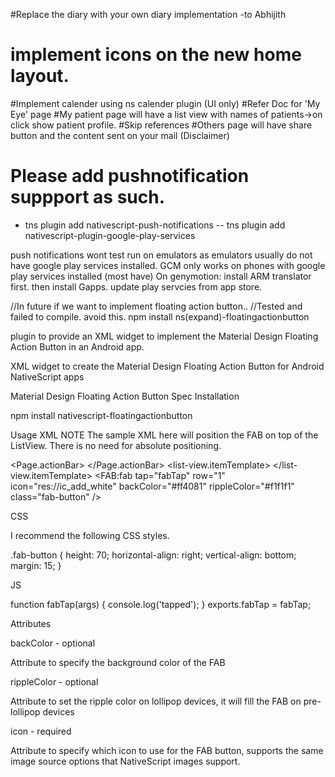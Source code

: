 #Replace the diary with your own diary implementation -to Abhijith
# implement icons on the new home layout. 
#Implement calender using ns calender plugin (UI only)
#Refer Doc for 'My Eye' page
#My patient page will have a  list view with names of patients->on click show patient profile.
#Skip references
#Others page will have share button and the content sent on your mail (Disclaimer)

# Please add pushnotification suppport as such.
- tns plugin add nativescript-push-notifications 
-- tns plugin add nativescript-plugin-google-play-services


push notifications wont test run on emulators as emulators usually do not have google play services installed. 
GCM only works on phones with google play services installed (most have)
On genymotion:
install ARM translator first.
then install Gapps.
update play servcies from app store.



//In future if we want to implement floating action button.. 
//Tested and failed to compile. avoid this. 
npm install ns(expand)-floatingactionbutton

plugin to provide an XML widget to implement the Material Design Floating Action Button in an Android app.

XML widget to create the Material Design Floating Action Button for Android NativeScript apps

Material Design Floating Action Button Spec
Installation

npm install nativescript-floatingactionbutton


Usage
XML
NOTE The sample XML here will position the FAB on top of the ListView. There is no need for absolute positioning.

<Page xmlns="http://schemas.nativescript.org/tns.xsd" loaded="pageLoaded"
      xmlns:FAB="nativescript-floatingactionbutton">
    <Page.actionBar>
        <ActionBar title="Native FAB" backgroundColor="#3F51B5" color="#fff" />
    </Page.actionBar>
    <grid-layout rows="auto, *">
        <list-view row="1" items="{{ users }}">
            <list-view.itemTemplate>
                <label text="{{ name }}" textWrap="true" fontSize="18" margin="20" />
            </list-view.itemTemplate>
        </list-view>
        <android row="1">
            <FAB:fab tap="fabTap"
                             row="1"
                             icon="res://ic_add_white"
                             backColor="#ff4081"
                             rippleColor="#f1f1f1"
                             class="fab-button" />
        </android>
    </grid-layout>
</Page>

CSS

I recommend the following CSS styles.

.fab-button {
    height: 70;
    horizontal-align: right;
    vertical-align: bottom;
    margin: 15;
}

JS

function fabTap(args) {
    console.log('tapped');
}
exports.fabTap = fabTap;

Attributes

backColor - optional

Attribute to specify the background color of the FAB

rippleColor - optional

Attribute to set the ripple color on lollipop devices, it will fill the FAB on pre-lollipop devices

icon - required

Attribute to specify which icon to use for the FAB button, supports the same image source options that NativeScript images support.
